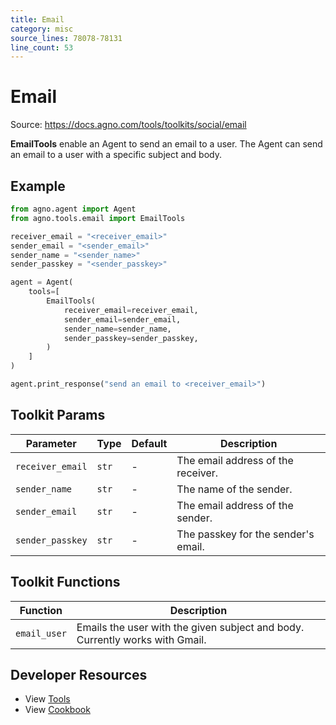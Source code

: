 ```yaml
---
title: Email
category: misc
source_lines: 78078-78131
line_count: 53
---
```


# Email
Source: https://docs.agno.com/tools/toolkits/social/email



**EmailTools** enable an Agent to send an email to a user. The Agent can send an email to a user with a specific subject and body.

## Example

```python cookbook/tools/email_tools.py
from agno.agent import Agent
from agno.tools.email import EmailTools

receiver_email = "<receiver_email>"
sender_email = "<sender_email>"
sender_name = "<sender_name>"
sender_passkey = "<sender_passkey>"

agent = Agent(
    tools=[
        EmailTools(
            receiver_email=receiver_email,
            sender_email=sender_email,
            sender_name=sender_name,
            sender_passkey=sender_passkey,
        )
    ]
)

agent.print_response("send an email to <receiver_email>")
```

## Toolkit Params

| Parameter        | Type  | Default | Description                         |
| ---------------- | ----- | ------- | ----------------------------------- |
| `receiver_email` | `str` | -       | The email address of the receiver.  |
| `sender_name`    | `str` | -       | The name of the sender.             |
| `sender_email`   | `str` | -       | The email address of the sender.    |
| `sender_passkey` | `str` | -       | The passkey for the sender's email. |

## Toolkit Functions

| Function     | Description                                                                  |
| ------------ | ---------------------------------------------------------------------------- |
| `email_user` | Emails the user with the given subject and body. Currently works with Gmail. |

## Developer Resources

* View [Tools](https://github.com/agno-agi/agno/blob/main/libs/agno/agno/tools/email.py)
* View [Cookbook](https://github.com/agno-agi/agno/blob/main/cookbook/tools/email_tools.py)


